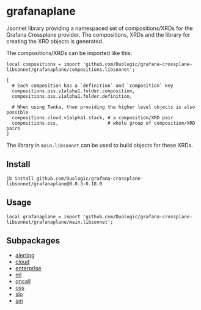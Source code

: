 # grafanaplane

Jsonnet library providing a namespaced set of compositions/XRDs for the Grafana Crossplane provider. The compositions, XRDs and the library for creating the XRD objects is generated.

The compositions/XRDs can be imported like this:

```jsonnet
local compositions = import 'github.com/Duologic/grafana-crossplane-libsonnet/grafanaplane/compositions.libsonnet';

[
  # Each composition has a `definition` and `composition` key
  compositions.oss.v1alpha1.folder.composition,
  compositions.oss.v1alpha1.folder.definition,

  # When using Tanka, then providing the higher level objects is also possible
  compositions.cloud.v1alpha1.stack, # a composition/XRD pair
  compositions.oss,                  # whole group of composition/XRD pairs
]
```

The library in `main.libsonnet` can be used to build objects for these XRDs.


## Install

```
jb install github.com/Duologic/grafana-crossplane-libsonnet/grafanaplane@0.0.3-0.18.0
```

## Usage

```jsonnet
local grafanaplane = import 'github.com/Duologic/grafana-crossplane-libsonnet/grafanaplane/main.libsonnet';
```



## Subpackages

* [alerting](alerting/index.md)
* [cloud](cloud/index.md)
* [enterprise](enterprise/index.md)
* [ml](ml/index.md)
* [oncall](oncall/index.md)
* [oss](oss/index.md)
* [slo](slo/index.md)
* [sm](sm/index.md)
